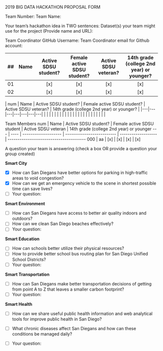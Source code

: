 2019 BIG DATA HACKATHON PROPOSAL FORM

Team Number:
Team Name:

Your team’s hackathon idea in TWO sentences:
Dataset(s) your team might use for the project (Provide name and URL):

Team Coordinator GitHub Username:
Team Coordinator email for Github account:

| ## |        Name         | Active SDSU student? | Female active SDSU student? | Active SDSU veteran? | 14th grade (college 2nd year) or younger? |
| -- | :---                |        :---:         |            :---:            |        :---:         |                 :---:                     |
| 01 |                     |         [x]          |             [x]             |         [x]          |                  [x]                      |
| 02 |                     |         [x]          |             [x]             |         [x]          |                  [x]                      |



| num | Name | Active SDSU student? | Female active SDSU student? | Active SDSU veteran? | 14th grade (college 2nd year) or younger? |
|---|---|---|---|---|---|---|
|   |   |   |   |   |   |   |
|   |   |   |   |   |   |   |
|   |   |   |   |   |   |   |


Team Members
num | Name | Active SDSU student? | Female active SDSU student | Active SDSU veteran | 14th grade (college 2nd year) or younger
--- | ---- | -------------------- | -------------------------- | ------------------- | ----------------------------------------
000 | aa | [x] | [x] | [x] | [x]

A question your team is answering (check a box OR provide a question your group created)

**Smart City**
- [x] How can San Diegans have better options for parking in high-traffic areas to void congestion?
- [x] How can we get an emergency vehicle to the scene in shortest possible time can save lives?
- [ ] Your question:

**Smart Environment**
- [ ] How can San Diegans have access to better air quality indoors and outdoors?
- [ ] How can we clean San Diego beaches effectively?
- [ ] Your question:

**Smart Education**
- [ ] How can schools better utilize their physical resources?
- [ ] How to provide better school bus routing plan for San Diego Unified School Districts?
- [ ] Your question:

**Smart Transportation**
- [ ] How can San Diegans make better transportation decisions of getting from point A to Z that leaves a smaller carbon footprint?
- [ ] Your question:

**Smart Health**
- [ ] How can we share useful public health information and web analytical tools for improve public health in San Diego?
- [ ] What chronic diseases affect San Diegans and how can these conditions be managed daily?
- [ ] Your question:


